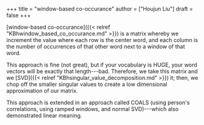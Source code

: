 +++
title = "window-based co-occurance"
author = ["Houjun Liu"]
draft = false
+++

[window-based co-occurance]({{< relref "KBhwindow_based_co_occurance.md" >}}) is a matrix whereby we increment the value where each row is the center word, and each column is the number of occurrences of that other word next to a window of that word.

This approach is fine (not great), but if your vocabulary is HUGE, your word vectors will be exactly that length---bad. Therefore, we take this matrix and we [SVD]({{< relref "KBhsingular_value_decomposition.md" >}}) it; then, we chop off the smaller singular values to create a low dimensional approximation of our matrix.

This approach is extended in an approach called COALS (using person's correlations, using ramped windows, and normal SVD)---which also demonstrated linear meaning.
